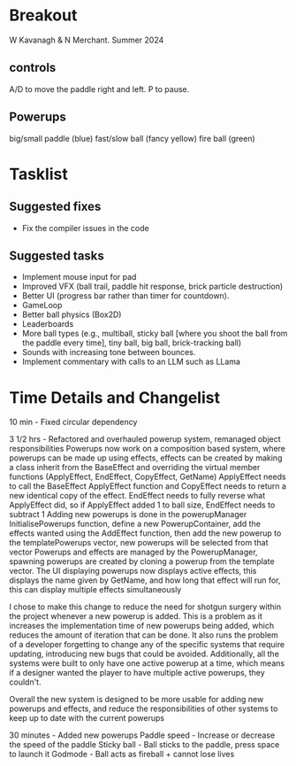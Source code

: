 # Breakout

W Kavanagh & N Merchant. Summer 2024 

## controls

A/D to move the paddle right and left.
P to pause.

## Powerups

big/small paddle (blue)
fast/slow ball (fancy yellow)
fire ball (green)

# Tasklist

## Suggested fixes

* Fix the compiler issues in the code

## Suggested tasks

* Implement mouse input for pad
* Improved VFX (ball trail, paddle hit response, brick particle destruction)
* Better UI (progress bar rather than timer for countdown).
* GameLoop
* Better ball physics (Box2D)
* Leaderboards
* More ball types (e.g., multiball, sticky ball [where you shoot the ball from the paddle every time], tiny ball, big ball, brick-tracking ball)
* Sounds with increasing tone between bounces.
* Implement commentary with calls to an LLM such as LLama

# Time Details and Changelist
10 min - Fixed circular dependency

3 1/2 hrs - Refactored and overhauled powerup system, remanaged object responsibilities
Powerups now work on a composition based system, where powerups can be made up using effects, effects can be created by making a class inherit from the BaseEffect and overriding the virtual member functions (ApplyEffect, EndEffect, CopyEffect, GetName)
ApplyEffect needs to call the BaseEffect ApplyEffect function and CopyEffect needs to return a new identical copy of the effect. EndEffect needs to fully reverse what ApplyEffect did, so if ApplyEffect added 1 to ball size, EndEffect needs to subtract 1
Adding new powerups is done in the powerupManager InitialisePowerups function, define a new PowerupContainer, add the effects wanted using the AddEffect function, then add the new powerup to the templatePowerups vector, new powerups will be selected from that vector
Powerups and effects are managed by the PowerupManager, spawning powerups are created by cloning a powerup from the template vector.
The UI displaying powerups now displays active effects, this displays the name given by GetName, and how long that effect will run for, this can display multiple effects simultaneously

I chose to make this change to reduce the need for shotgun surgery within the project whenever a new powerup is added. This is a problem as it increases the implementation time of new powerups being added, which reduces the amount of iteration that can be done. 
It also runs the problem of a developer forgetting to change any of the specific systems that require updating, introducing new bugs that could be avoided. Additionally, all the systems were built to only have one active powerup at a time, which means if a 
designer wanted the player to have multiple active powerups, they couldn't.

Overall the new system is designed to be more usable for adding new powerups and effects, and reduce the responsibilities of other systems to keep up to date with the current powerups

30 minutes - Added new powerups
Paddle speed - Increase or decrease the speed of the paddle
Sticky ball - Ball sticks to the paddle, press space to launch it
Godmode - Ball acts as fireball + cannot lose lives

